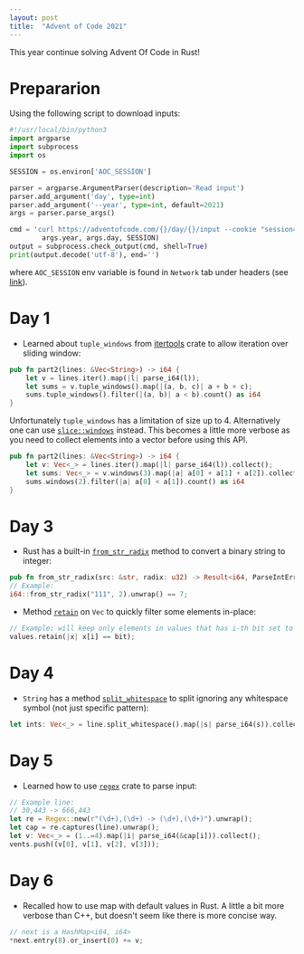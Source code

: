 ```yaml
---
layout: post
title:  "Advent of Code 2021"
---
```


This year continue solving Advent Of Code in Rust!


# Prepararion

Using the following script to download inputs:

```python
#!/usr/local/bin/python3
import argparse
import subprocess
import os

SESSION = os.environ['AOC_SESSION']

parser = argparse.ArgumentParser(description='Read input')
parser.add_argument('day', type=int)
parser.add_argument('--year', type=int, default=2021)
args = parser.parse_args()

cmd = 'curl https://adventofcode.com/{}/day/{}/input --cookie "session={}"'.format(
        args.year, args.day, SESSION)
output = subprocess.check_output(cmd, shell=True)
print(output.decode('utf-8'), end='')
```

where `AOC_SESSION` env variable is found in `Network` tab under headers (see [link](https://github.com/wimglenn/advent-of-code-wim/issues/1)).

# Day 1

* Learned about `tuple_windows` from [itertools](https://docs.rs/itertools/0.10.1/itertools/trait.Itertools.html#method.tuple_windows) crate to allow iteration over sliding window:

```rust
pub fn part2(lines: &Vec<String>) -> i64 {
    let v = lines.iter().map(|l| parse_i64(l));
    let sums = v.tuple_windows().map(|(a, b, c)| a + b + c);
    sums.tuple_windows().filter(|(a, b)| a < b).count() as i64
}
```

Unfortunately `tuple_windows` has a limitation of size up to 4. Alternatively one can use [`slice::windows`](https://doc.rust-lang.org/std/primitive.slice.html#method.windows) instead. This becomes a little more verbose as you need to collect elements into a vector before using this API.

```rust
pub fn part2(lines: &Vec<String>) -> i64 {
    let v: Vec<_> = lines.iter().map(|l| parse_i64(l)).collect();
    let sums: Vec<_> = v.windows(3).map(|a| a[0] + a[1] + a[2]).collect();
    sums.windows(2).filter(|a| a[0] < a[1]).count() as i64
}
```

# Day 3

* Rust has a built-in [`from_str_radix`](https://doc.rust-lang.org/std/primitive.i64.html#method.from_str_radix) method to convert a binary string to integer:

```rust
pub fn from_str_radix(src: &str, radix: u32) -> Result<i64, ParseIntError>
// Example:
i64::from_str_radix("111", 2).unwrap() == 7;
```

* Method [`retain`](https://doc.rust-lang.org/std/vec/struct.Vec.html#method.retain) on `Vec` to quickly filter some elements in-place:

```rust
// Example: will keep only elements in values that has i-th bit set to specified value
values.retain(|x| x[i] == bit);
```

# Day 4

* `String` has a method [`split_whitespace`](https://doc.rust-lang.org/stable/std/string/struct.String.html#method.split_whitespace) to split ignoring any whitespace symbol (not just specific pattern):

```rust
let ints: Vec<_> = line.split_whitespace().map(|s| parse_i64(s)).collect();
```


# Day 5

* Learned how to use [`regex`](https://docs.rs/regex/latest/regex/) crate to parse input:

```rust
// Example line: 
// 30,443 -> 666,443
let re = Regex::new(r"(\d+),(\d+) -> (\d+),(\d+)").unwrap();
let cap = re.captures(line).unwrap();
let v: Vec<_> = (1..=4).map(|i| parse_i64(&cap[i])).collect();
vents.push((v[0], v[1], v[2], v[3]));
```


# Day 6

* Recalled how to use map with default values in Rust. A little a bit more verbose than C++, but doesn't seem like there is more concise way.

```rust
// next is a HashMap<i64, i64>
*next.entry(8).or_insert(0) += v;
```
